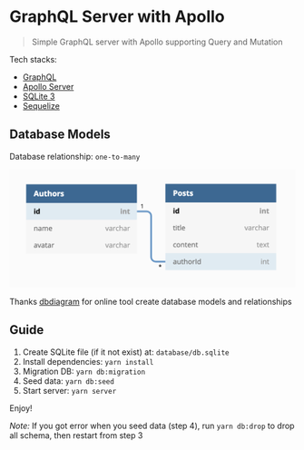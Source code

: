 # GraphQL Server with Apollo

> Simple GraphQL server with Apollo supporting Query and Mutation

Tech stacks:

- [GraphQL](https://graphql.org/)
- [Apollo Server](https://www.apollographql.com/docs/apollo-server/)
- [SQLite 3](https://www.sqlite.org/index.html)
- [Sequelize](http://docs.sequelizejs.com/)

## Database Models

Database relationship: `one-to-many`

![Database models](./images/db-models.png)

Thanks [dbdiagram](https://dbdiagram.io/) for online tool create database models and relationships

## Guide

1. Create SQLite file (if it not exist) at: `database/db.sqlite`
2. Install dependencies: `yarn install`
3. Migration DB: `yarn db:migration`
4. Seed data: `yarn db:seed`
5. Start server: `yarn server`

Enjoy!

*Note:* If you got error when you seed data (step 4), run `yarn db:drop` to drop all schema, then restart from step 3
